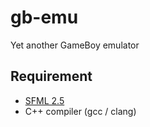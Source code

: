 # gb-emu
Yet another GameBoy emulator


## Requirement
 - [SFML 2.5](https://www.sfml-dev.org/index.php)
 - C++ compiler (gcc / clang)
